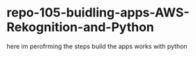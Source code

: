 # repo-105-buidling-apps-AWS-Rekognition-and-Python
here im perofrming the steps build the apps works with python
